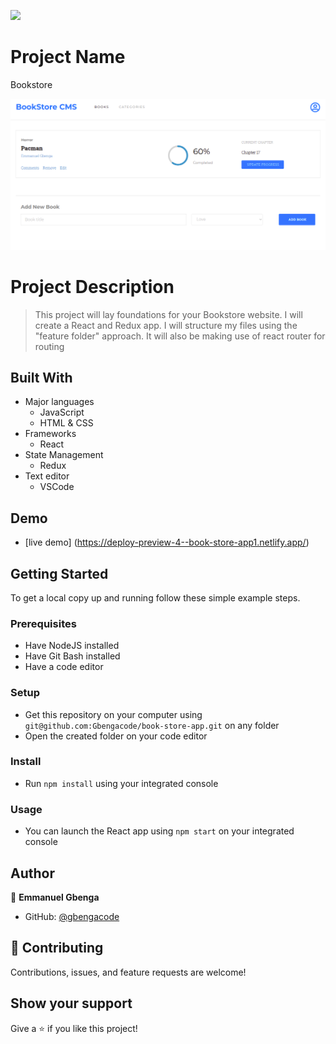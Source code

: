 ![](https://img.shields.io/badge/Microverse-blueviolet)

# Project Name
Bookstore

![screenshot](./pic.png)

# Project Description

> This project will lay foundations for your Bookstore website. I will create a React and Redux app. I will structure my files using the "feature folder" approach. It will also be making use of react router for routing
## Built With

- Major languages
    - JavaScript
    - HTML & CSS
- Frameworks
    - React
- State Management
    - Redux
- Text editor
    - VSCode



## Demo
- [live demo] (https://deploy-preview-4--book-store-app1.netlify.app/)
## Getting Started


To get a local copy up and running follow these simple example steps.

### Prerequisites

- Have NodeJS installed
- Have Git Bash installed
- Have a code editor

### Setup

- Get this repository on your computer using ```git@github.com:Gbengacode/book-store-app.git``` on any folder
- Open the created folder on your code editor

### Install

- Run ```npm install``` using your integrated console

### Usage

- You can launch the React app using ```npm start``` on your integrated console

## Author

👤 **Emmanuel Gbenga**

- GitHub: [@gbengacode](https://github.com/gbengacode)

## 🤝 Contributing
Contributions, issues, and feature requests are welcome!

## Show your support

Give a ⭐️ if you like this project!

